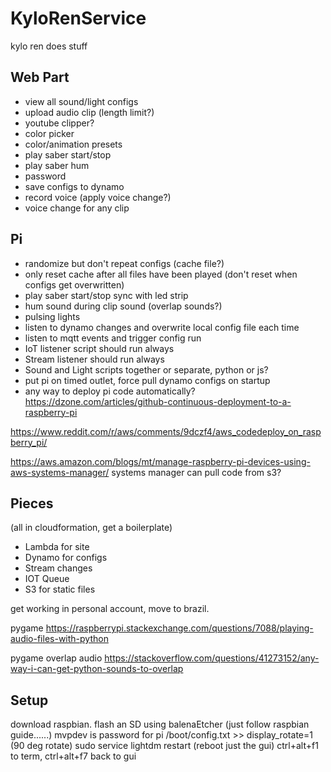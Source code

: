 # KyloRenService
kylo ren does stuff
## Web Part
* view all sound/light configs
* upload audio clip (length limit?)
* youtube clipper?
* color picker
* color/animation presets
* play saber start/stop
* play saber hum
* password
* save configs to dynamo
* record voice (apply voice change?)
* voice change for any clip


## Pi
* randomize but don't repeat configs (cache file?)
 * only reset cache after all files have been played (don't reset when configs get overwritten)
* play saber start/stop sync with led strip
* hum sound during clip sound (overlap sounds?)
* pulsing lights
* listen to dynamo changes and overwrite local config file each time
* listen to mqtt events and trigger config run
* IoT listener script should run always
* Stream listener should run always
* Sound and Light scripts together or separate, python or js?
* put pi on timed outlet, force pull dynamo configs on startup
* any way to deploy pi code automatically?
https://dzone.com/articles/github-continuous-deployment-to-a-raspberry-pi

https://www.reddit.com/r/aws/comments/9dczf4/aws_codedeploy_on_raspberry_pi/

https://aws.amazon.com/blogs/mt/manage-raspberry-pi-devices-using-aws-systems-manager/
systems manager can pull code from s3?

## Pieces
(all in cloudformation, get a boilerplate)
* Lambda for site
* Dynamo for configs
 * Stream changes
* IOT Queue
* S3 for static files

get working in personal account, move to brazil.

pygame
https://raspberrypi.stackexchange.com/questions/7088/playing-audio-files-with-python

pygame overlap audio
https://stackoverflow.com/questions/41273152/any-way-i-can-get-python-sounds-to-overlap

## Setup
download raspbian. flash an SD using balenaEtcher (just follow raspbian guide......)
mvpdev is password for pi
/boot/config.txt >> display_rotate=1 (90 deg rotate)
sudo service lightdm restart (reboot just the gui)
ctrl+alt+f1 to term, ctrl+alt+f7 back to gui
